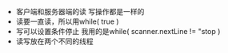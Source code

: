 * 客户端和服务器端的读 写操作都是一样的
* 读要一直读，所以用while( true )
* 写可以设置条件停止 我用的是while( scanner.nextLine != "stop )
* 读写放在两个不同的线程
